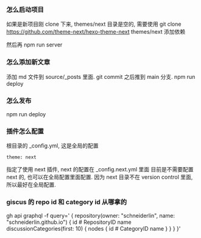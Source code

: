 ### 怎么启动项目
如果是新项目刚 clone 下来, themes/next 目录是空的, 需要使用
git clone https://github.com/theme-next/hexo-theme-next themes/next
添加依赖

然后再
npm run server

### 怎么添加新文章
添加 md 文件到 source/_posts 里面.
git commit 之后推到 main 分支.
npm run deploy

### 怎么发布
npm run deploy

### 插件怎么配置
根目录的 _config.yml, 这是全局的配置
```
theme: next
```
指定了使用 next 插件, next 的配置在 _config.next.yml 里面
目前是不需要配置 next 的, 也可以在全局配置里面配置.
因为 next 目录不在 version control 里面, 所以最好在全局配置.

### giscus 的 repo id 和 category id 从哪拿的
gh api graphql -f query='
{
  repository(owner: "schneiderlin", name: "schneiderlin.github.io") {
    id # RepositoryID
    name
    discussionCategories(first: 10) {
      nodes {
        id # CategoryID
        name
      }
    }
  }
}'